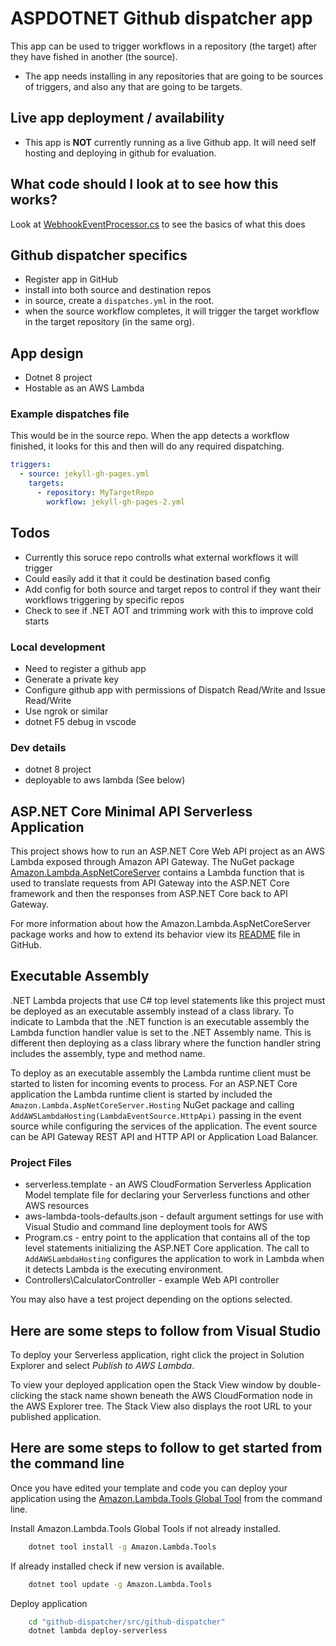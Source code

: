 # ASPDOTNET Github dispatcher app

This app can be used to trigger workflows in a repository (the target) after they have fished in another (the source).

* The app needs installing in any repositories that are going to be sources of triggers, and also any that are going to be targets.

## Live app deployment / availability

* This app is **NOT** currently running as a live Github app. It will need self hosting and deploying in github for evaluation.


## What code should I look at to see how this works?

Look at [WebhookEventProcessor.cs](src/githubdispatcher/Processors/WebhookEventProcessor.cs) to see the basics of what this does
## Github dispatcher specifics

* Register app in GitHub
* install into both source and destination repos
* in source, create a `dispatches.yml` in the root.
* when the source workflow completes, it will trigger the target workflow in the target repository (in the same org).

## App design

* Dotnet 8 project
* Hostable as an AWS Lambda

### Example dispatches file

This would be in the source repo. When the app detects a workflow finished, it looks for this and then will do any
required dispatching.

```yml
triggers:
  - source: jekyll-gh-pages.yml
    targets:
      - repository: MyTargetRepo
        workflow: jekyll-gh-pages-2.yml
```

## Todos

* Currently this soruce repo controlls what external workflows it will trigger
* Could easily add it that it could be destination based config
* Add config for both source and target repos to control if they want their workflows triggering by specific repos
* Check to see if .NET AOT and trimming work with this to improve cold starts

### Local development

* Need to register a github app
* Generate a private key
* Configure github app with permissions of Dispatch Read/Write and Issue Read/Write
* Use ngrok or similar
* dotnet F5 debug in vscode

### Dev details

* dotnet 8 project
* deployable to aws lambda (See below)

## ASP.NET Core Minimal API Serverless Application

This project shows how to run an ASP.NET Core Web API project as an AWS Lambda exposed through Amazon API Gateway. The NuGet package [Amazon.Lambda.AspNetCoreServer](https://www.nuget.org/packages/Amazon.Lambda.AspNetCoreServer) contains a Lambda function that is used to translate requests from API Gateway into the ASP.NET Core framework and then the responses from ASP.NET Core back to API Gateway.


For more information about how the Amazon.Lambda.AspNetCoreServer package works and how to extend its behavior view its [README](https://github.com/aws/aws-lambda-dotnet/blob/master/Libraries/src/Amazon.Lambda.AspNetCoreServer/README.md) file in GitHub.

## Executable Assembly

.NET Lambda projects that use C# top level statements like this project must be deployed as an executable assembly instead of a class library. To indicate to Lambda that the .NET function is an executable assembly the
Lambda function handler value is set to the .NET Assembly name. This is different then deploying as a class library where the function handler string includes the assembly, type and method name.

To deploy as an executable assembly the Lambda runtime client must be started to listen for incoming events to process. For an ASP.NET Core application the Lambda runtime client is started by included the
`Amazon.Lambda.AspNetCoreServer.Hosting` NuGet package and calling `AddAWSLambdaHosting(LambdaEventSource.HttpApi)` passing in the event source while configuring the services of the application. The
event source can be API Gateway REST API and HTTP API or Application Load Balancer.

### Project Files

* serverless.template - an AWS CloudFormation Serverless Application Model template file for declaring your Serverless functions and other AWS resources
* aws-lambda-tools-defaults.json - default argument settings for use with Visual Studio and command line deployment tools for AWS
* Program.cs - entry point to the application that contains all of the top level statements initializing the ASP.NET Core application.
The call to `AddAWSLambdaHosting` configures the application to work in Lambda when it detects Lambda is the executing environment.
* Controllers\CalculatorController - example Web API controller

You may also have a test project depending on the options selected.

## Here are some steps to follow from Visual Studio

To deploy your Serverless application, right click the project in Solution Explorer and select *Publish to AWS Lambda*.

To view your deployed application open the Stack View window by double-clicking the stack name shown beneath the AWS CloudFormation node in the AWS Explorer tree. The Stack View also displays the root URL to your published application.

## Here are some steps to follow to get started from the command line

Once you have edited your template and code you can deploy your application using the [Amazon.Lambda.Tools Global Tool](https://github.com/aws/aws-extensions-for-dotnet-cli#aws-lambda-amazonlambdatools) from the command line.

Install Amazon.Lambda.Tools Global Tools if not already installed.

```bash
    dotnet tool install -g Amazon.Lambda.Tools
```

If already installed check if new version is available.

```bash
    dotnet tool update -g Amazon.Lambda.Tools
```

Deploy application

```bash
    cd "github-dispatcher/src/github-dispatcher"
    dotnet lambda deploy-serverless
```

